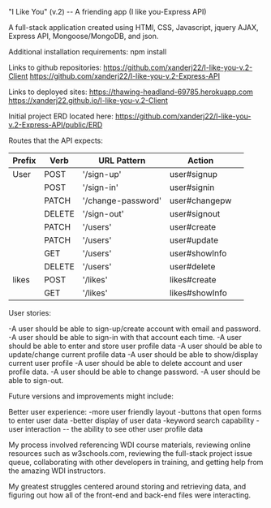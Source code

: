 "I Like You" (v.2) -- A friending app  (I like you-Express API)

A full-stack application created using HTMl, CSS, Javascript, jquery AJAX, Express API, Mongoose/MongoDB, and json.

Additional installation requirements: npm install

Links to github repositories:
https://github.com/xanderj22/I-like-you-v.2-Client
https://github.com/xanderj22/I-like-you-v.2-Express-API

Links to deployed sites:
https://thawing-headland-69785.herokuapp.com
https://xanderj22.github.io/I-like-you-v.2-Client

Initial project ERD located here:
https://github.com/xanderj22/I-like-you-v.2-Express-API/public/ERD

Routes that the API expects: 

| Prefix | Verb   | URL Pattern        | Action         |   |
|--------|--------|--------------------|----------------|---|
| User   | POST   | '/sign-up'         | user#signup    |   |
|        | POST   | '/sign-in'         | user#signin    |   |
|        | PATCH  | '/change-password' | user#changepw  |   |
|        | DELETE | '/sign-out'        | user#signout   |   |
|        | PATCH  | '/users'           | user#create    |   |
|        | PATCH  | '/users'           | user#update    |   |
|        | GET    | '/users'           | user#showInfo  |   |
|        | DELETE | '/users'           | user#delete    |   |
| likes  | POST   | '/likes'           | likes#create   |   |
|        | GET    | '/likes'           | likes#showInfo |   |

User stories:

-A user should be able to sign-up/create account with email and password.
-A user should be able to sign-in with that account each time.
-A user should be able to enter and store user profile data
-A user should be able to update/change current profile data
-A user should be able to show/display current user profile
-A user should be able to delete account and user profile data.
-A user should be able to change password.
-A user should be able to sign-out.


Future versions and improvements might include:

Better user experience:
  -more user friendly layout
  -buttons that open forms to enter user data
  -better display of user data
  -keyword search capability
  -user interaction -- the ability to see other user profile data


My process involved referencing WDI course materials, reviewing online resources such as w3schools.com, reviewing the full-stack project issue queue, collaborating with other developers in training, and getting help from the amazing WDI instructors.

My greatest struggles centered around storing and retrieving data, and figuring out how all of the front-end and back-end files were interacting.

